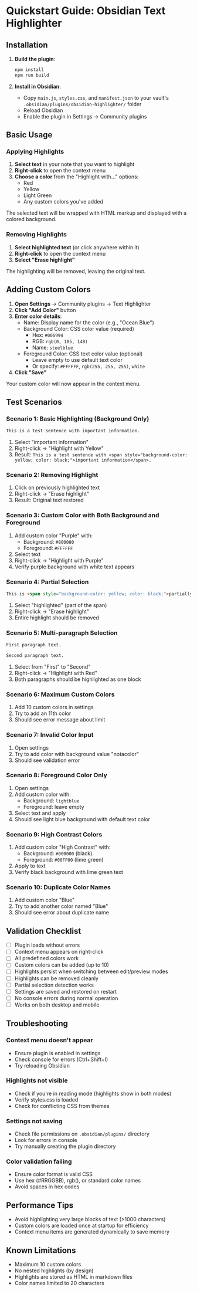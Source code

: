# Quickstart Guide: Obsidian Text Highlighter

## Installation

1. **Build the plugin**:
   ```bash
   npm install
   npm run build
   ```

2. **Install in Obsidian**:
   - Copy `main.js`, `styles.css`, and `manifest.json` to your vault's `.obsidian/plugins/obsidian-highlighter/` folder
   - Reload Obsidian
   - Enable the plugin in Settings → Community plugins

## Basic Usage

### Applying Highlights

1. **Select text** in your note that you want to highlight
2. **Right-click** to open the context menu
3. **Choose a color** from the "Highlight with..." options:
   - Red
   - Yellow
   - Light Green
   - Any custom colors you've added

The selected text will be wrapped with HTML markup and displayed with a colored background.

### Removing Highlights

1. **Select highlighted text** (or click anywhere within it)
2. **Right-click** to open the context menu
3. **Select "Erase highlight"**

The highlighting will be removed, leaving the original text.

## Adding Custom Colors

1. **Open Settings** → Community plugins → Text Highlighter
2. **Click "Add Color"** button
3. **Enter color details**:
   - Name: Display name for the color (e.g., "Ocean Blue")
   - Background Color: CSS color value (required)
     - Hex: `#006994`
     - RGB: `rgb(0, 105, 148)`
     - Name: `steelblue`
   - Foreground Color: CSS text color value (optional)
     - Leave empty to use default text color
     - Or specify: `#FFFFFF`, `rgb(255, 255, 255)`, `white`
4. **Click "Save"**

Your custom color will now appear in the context menu.

## Test Scenarios

### Scenario 1: Basic Highlighting (Background Only)
```markdown
This is a test sentence with important information.
```
1. Select "important information"
2. Right-click → "Highlight with Yellow"
3. Result: `This is a test sentence with <span style="background-color: yellow; color: black;">important information</span>.`

### Scenario 2: Removing Highlight
1. Click on previously highlighted text
2. Right-click → "Erase highlight"
3. Result: Original text restored

### Scenario 3: Custom Color with Both Background and Foreground
1. Add custom color "Purple" with:
   - Background: `#800080`
   - Foreground: `#FFFFFF`
2. Select text
3. Right-click → "Highlight with Purple"
4. Verify purple background with white text appears

### Scenario 4: Partial Selection
```markdown
This is <span style="background-color: yellow; color: black;">partially highlighted</span> text.
```
1. Select "highlighted" (part of the span)
2. Right-click → "Erase highlight"
3. Entire highlight should be removed

### Scenario 5: Multi-paragraph Selection
```markdown
First paragraph text.

Second paragraph text.
```
1. Select from "First" to "Second"
2. Right-click → "Highlight with Red"
3. Both paragraphs should be highlighted as one block

### Scenario 6: Maximum Custom Colors
1. Add 10 custom colors in settings
2. Try to add an 11th color
3. Should see error message about limit

### Scenario 7: Invalid Color Input
1. Open settings
2. Try to add color with background value "notacolor"
3. Should see validation error

### Scenario 8: Foreground Color Only
1. Open settings
2. Add custom color with:
   - Background: `lightblue`
   - Foreground: leave empty
3. Select text and apply
4. Should see light blue background with default text color

### Scenario 9: High Contrast Colors
1. Add custom color "High Contrast" with:
   - Background: `#000000` (black)
   - Foreground: `#00FF00` (lime green)
2. Apply to text
3. Verify black background with lime green text

### Scenario 10: Duplicate Color Names
1. Add custom color "Blue"
2. Try to add another color named "Blue"
3. Should see error about duplicate name

## Validation Checklist

- [ ] Plugin loads without errors
- [ ] Context menu appears on right-click
- [ ] All predefined colors work
- [ ] Custom colors can be added (up to 10)
- [ ] Highlights persist when switching between edit/preview modes
- [ ] Highlights can be removed cleanly
- [ ] Partial selection detection works
- [ ] Settings are saved and restored on restart
- [ ] No console errors during normal operation
- [ ] Works on both desktop and mobile

## Troubleshooting

### Context menu doesn't appear
- Ensure plugin is enabled in settings
- Check console for errors (Ctrl+Shift+I)
- Try reloading Obsidian

### Highlights not visible
- Check if you're in reading mode (highlights show in both modes)
- Verify styles.css is loaded
- Check for conflicting CSS from themes

### Settings not saving
- Check file permissions on `.obsidian/plugins/` directory
- Look for errors in console
- Try manually creating the plugin directory

### Color validation failing
- Ensure color format is valid CSS
- Use hex (#RRGGBB), rgb(), or standard color names
- Avoid spaces in hex codes

## Performance Tips

- Avoid highlighting very large blocks of text (>1000 characters)
- Custom colors are loaded once at startup for efficiency
- Context menu items are generated dynamically to save memory

## Known Limitations

- Maximum 10 custom colors
- No nested highlights (by design)
- Highlights are stored as HTML in markdown files
- Color names limited to 20 characters